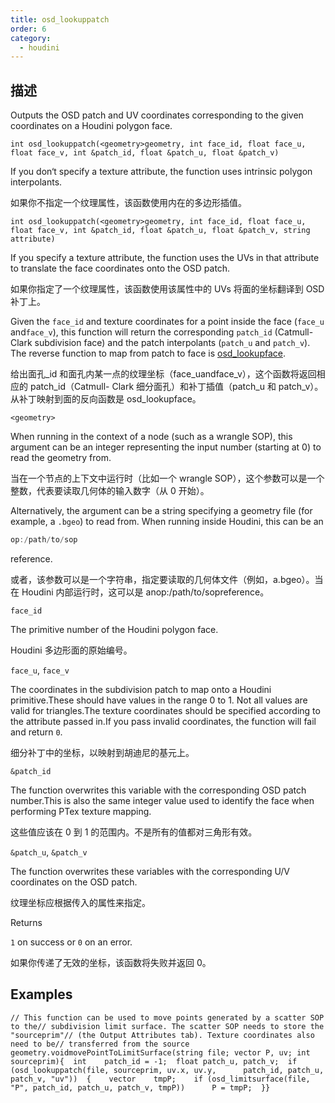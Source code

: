 ```yaml
---
title: osd_lookuppatch
order: 6
category:
  - houdini
---
```

    
## 描述

Outputs the OSD patch and UV coordinates corresponding to the given
coordinates on a Houdini polygon face.

`int osd_lookuppatch(<geometry>geometry, int face_id, float face_u, float face_v, int &patch_id, float &patch_u, float &patch_v)`

If you don‘t specify a texture attribute, the function uses intrinsic
polygon interpolants.

如果你不指定一个纹理属性，该函数使用内在的多边形插值。

`int osd_lookuppatch(<geometry>geometry, int face_id, float face_u, float face_v, int &patch_id, float &patch_u, float &patch_v, string attribute)`

If you specify a texture attribute, the function uses the UVs in that
attribute to translate the face coordinates onto the OSD patch.

如果你指定了一个纹理属性，该函数使用该属性中的 UVs 将面的坐标翻译到 OSD 补丁上。

Given the `face_id` and texture coordinates for a point inside the face
(`face_u` and`face_v`), this function will return the corresponding `patch_id`
(Catmull-Clark subdivision face) and the patch interpolants (`patch_u` and
`patch_v`). The reverse function to map from patch to face is
[osd_lookupface](osd_lookupface.html "Outputs the Houdini face and UV
coordinates corresponding to the given coordinates on an OSD patch.").

给出面孔\_id 和面孔内某一点的纹理坐标（face_uandface_v），这个函数将返回相应的 patch_id（Catmull-
Clark 细分面孔）和补丁插值（patch_u 和 patch_v）。从补丁映射到面的反向函数是 osd_lookupface。

`<geometry>`

When running in the context of a node (such as a wrangle SOP), this argument
can be an integer representing the input number (starting at 0) to read the
geometry from.

当在一个节点的上下文中运行时（比如一个 wrangle SOP），这个参数可以是一个整数，代表要读取几何体的输入数字（从 0 开始）。

Alternatively, the argument can be a string specifying a geometry file (for
example, a `.bgeo`) to read from. When running inside Houdini, this can be an

```c
op:/path/to/sop
```

reference.

或者，该参数可以是一个字符串，指定要读取的几何体文件（例如，a.bgeo）。当在 Houdini 内部运行时，这可以是 anop:/path/to/sopreference。

`face_id`

The primitive number of the Houdini polygon face.

Houdini 多边形面的原始编号。

`face_u`, `face_v`

The coordinates in the subdivision patch to map onto a Houdini primitive.These
should have values in the range 0 to 1. Not all values are valid for
triangles.The texture coordinates should be specified according to the
attribute passed in.If you pass invalid coordinates, the function will fail
and return `0`.

细分补丁中的坐标，以映射到胡迪尼的基元上。

`&patch_id`

The function overwrites this variable with the corresponding OSD patch
number.This is also the same integer value used to identify the face when
performing PTex texture mapping.

这些值应该在 0 到 1 的范围内。不是所有的值都对三角形有效。

`&patch_u`, `&patch_v`

The function overwrites these variables with the corresponding U/V coordinates
on the OSD patch.

纹理坐标应根据传入的属性来指定。

Returns

`1` on success or `0` on an error.

如果你传递了无效的坐标，该函数将失败并返回 0。

## Examples

    // This function can be used to move points generated by a scatter SOP to the// subdivision limit surface. The scatter SOP needs to store the "sourceprim"// (the Output Attributes tab). Texture coordinates also need to be// transferred from the source geometry.voidmovePointToLimitSurface(string file; vector P, uv; int sourceprim){  int    patch_id = -1;  float patch_u, patch_v;  if (osd_lookuppatch(file, sourceprim, uv.x, uv.y,      patch_id, patch_u, patch_v, "uv"))  {    vector    tmpP;    if (osd_limitsurface(file, "P", patch_id, patch_u, patch_v, tmpP))      P = tmpP;  }}
